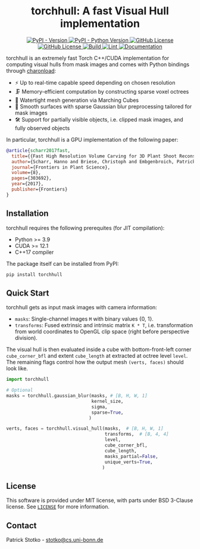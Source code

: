 <h1 align="center">torchhull: A fast Visual Hull implementation</h1>

<!-- start readme -->

<p align="center">
<a href="https://pypi.python.org/pypi/torchhull">
    <img alt="PyPI - Version" src="https://img.shields.io/pypi/v/torchhull">
</a>
<a href="https://pypi.python.org/pypi/torchhull">
    <img alt="PyPI - Python Version" src="https://img.shields.io/pypi/pyversions/torchhull">
</a>
<a href="https://github.com/vc-bonn/torchhull/blob/main/LICENSE">
    <img alt="GitHub License" src="https://img.shields.io/badge/License-MIT-green.svg"/>
</a>
<a href="https://github.com/vc-bonn/torchhull/blob/main/LICENSE">
    <img alt="GitHub License" src="https://img.shields.io/badge/License-BSD--3--Clause-green.svg"/>
</a>
<a href="https://github.com/vc-bonn/torchhull/actions/workflows/build.yml">
    <img alt="Build" src="https://github.com/vc-bonn/torchhull/actions/workflows/build.yml/badge.svg">
</a>
<a href="https://github.com/vc-bonn/torchhull/actions/workflows/lint.yml">
    <img alt="Lint" src="https://github.com/vc-bonn/torchhull/actions/workflows/lint.yml/badge.svg">
</a>
<a href="https://vc-bonn.github.io/torchhull">
    <img alt="Documentation" src="https://img.shields.io/badge/docs-Latest-green.svg"/>
</a>
</p>


torchhull is an extremely fast Torch C++/CUDA implementation for computing visual hulls from mask images and comes with Python bindings through [charonload](https://github.com/vc-bonn/charonload):

- ⚡ Up to real-time capable speed depending on chosen resolution
- 🗜️ Memory-efficient computation by constructing sparse voxel octrees
- 🌊 Watertight mesh generation via Marching Cubes
- 🎈 Smooth surfaces with sparse Gaussian blur preprocessing tailored for mask images
- 🛠️ Support for partially visible objects, i.e. clipped mask images, and fully observed objects


In particular, torchhull is a GPU implementation of the following paper:

```bib
@article{scharr2017fast,
  title={{Fast High Resolution Volume Carving for 3D Plant Shoot Reconstruction}},
  author={Scharr, Hanno and Briese, Christoph and Embgenbroich, Patrick and Fischbach, Andreas and Fiorani, Fabio and M{\"u}ller-Linow, Mark},
  journal={Frontiers in Plant Science},
  volume={8},
  pages={303692},
  year={2017},
  publisher={Frontiers}
}
```


## Installation

torchhull requires the following prerequites (for JIT compilation):

- Python >= 3.9
- CUDA >= 12.1
- C++17 compiler

The package itself can be installed from PyPI:

```sh
pip install torchhull
```


## Quick Start

torchhull gets as input mask images with camera information:

- `masks`: Single-channel images `M` with binary values {0, 1}.
- `transforms`: Fused extrinsic and intrinsic matrix `K * T`, i.e. transformation from world coordinates to OpenGL clip space (right before perspective division).

The visual hull is then evaluated inside a cube with bottom-front-left corner `cube_corner_bfl` and extent `cube_length` at extracted at octree level `level`. The remaining flags control how the output mesh `(verts, faces)` should look like.

```python
import torchhull

# Optional
masks = torchhull.gaussian_blur(masks, # [B, H, W, 1]
                                kernel_size,
                                sigma,
                                sparse=True,
                               )

verts, faces = torchhull.visual_hull(masks,  # [B, H, W, 1]
                                     transforms,  # [B, 4, 4]
                                     level,
                                     cube_corner_bfl,
                                     cube_length,
                                     masks_partial=False,
                                     unique_verts=True,
                                    )
```


## License

This software is provided under MIT license, with parts under BSD 3-Clause license. See [`LICENSE`](https://github.com/vc-bonn/torchhull/blob/main/LICENSE) for more information.


## Contact

Patrick Stotko - <a href="mailto:stotko@cs.uni-bonn.de">stotko@cs.uni-bonn.de</a><br/>

<!-- end readme -->
